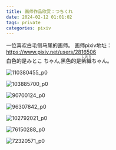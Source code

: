 ```yaml
---
title: 画师作品欣赏：つちくれ
date: 2024-02-12 01:01:02
tags: private
categories: pixiv
---
```

一位喜欢白毛侧马尾的画师。
画师pixiv地址：https://www.pixiv.net/users/2816506  
白色的是みとこ ちゃん,黑色的是<ruby>紫織<rt>しおり</rt></ruby>ちゃん。  

![110380455_p0](https://github.com/040822/picx-images-hosting/raw/master/20240212/110380455_p0.28bt0rwryvtw.jpg)

![103885700_p0](https://github.com/040822/picx-images-hosting/raw/master/20240212/103885700_p0.3e2yh3qnkn00.jpg)

![90700124_p0](https://github.com/040822/picx-images-hosting/raw/master/20240212/90700124_p0.26dsqj02q8n4.jpg)

![96307842_p0](https://github.com/040822/picx-images-hosting/raw/master/20240212/96307842_p0.6i5wtohniv4.jpg)

![102792021_p0](https://github.com/040822/picx-images-hosting/raw/master/20240212/102792021_p0.1i6hne7etmdc.png)

![76150288_p0](https://github.com/040822/picx-images-hosting/raw/master/20240212/76150288_p0.6mq5h12eh680.jpg)

![72320571_p0](https://github.com/040822/picx-images-hosting/raw/master/20240212/72320571_p0.23v0iph42oe8.png)

